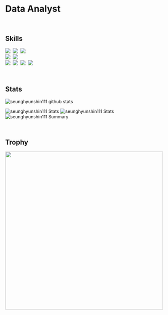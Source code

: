 # Data Analyst

<br>

## Skills
<p align="left">
  <img src="https://img.shields.io/badge/-Python-092e20?logo=Python&logoColor=white"/>&nbsp
  <img src="https://img.shields.io/badge/-R Project-092e20?logo=R&logoColor=white"/>&nbsp
  <img src="https://img.shields.io/badge/-SQL-092e20?"/>&nbsp
  <br>
  <img src="https://img.shields.io/badge/-Pandas-092e20?logo=Pandas&logoColor=white"/>&nbsp
  <img src="https://img.shields.io/badge/-Numpy-092e20?logo=Numpy&logoColor=white"/>&nbsp
  <br>
  <img src="https://img.shields.io/badge/-Git-092e20?logo=Git&logoColor=white"/>&nbsp
  <img src="https://img.shields.io/badge/-Clickhouse-092e20?logo=clickhouse&logoColor=white"/>&nbsp
  <img src="https://img.shields.io/badge/-MySQL-092e20?logo=mysql&logoColor=white"/>&nbsp
  <img src="https://img.shields.io/badge/-Power BI-092e20?logo=Power BI&logoColor=white"/>&nbsp
  <br>
</p>
<br>

## Stats
![seunghyunshin111 github stats](https://github-readme-stats.vercel.app/api?username=seunghyunshin111&theme=radical&show_icons=true&count_private=true)

![seunghyunshin111 Stats](https://github-profile-summary-cards.vercel.app/api/cards/repos-per-language?username=seunghyunshin111&theme=solarized_dark)
![seunghyunshin111 Stats](https://github-profile-summary-cards.vercel.app/api/cards/most-commit-language?username=seunghyunshin111&theme=solarized_dark)
![seunghyunshin111 Summary](https://github-profile-summary-cards.vercel.app/api/cards/profile-details?username=seunghyunshin111&theme=solarized_dark)

<br>

## Trophy
<a href="https://github.com/ryo-ma/github-profile-trophy">
  <img width=500 src="https://github-profile-trophy.vercel.app/?username=seunghyunshin111&theme=juicyfresh"></a>
<!-- 

## Trophy
<a href="https://github.com/ryo-ma/github-profile-trophy">
  <img width=800 src="https://github-profile-trophy.vercel.app/?username=seunghyunshin111&column=8&theme=radical&no-frame=true&no-bg=true"/>
</a>


## Trophy
<a href="https://github.com/ryo-ma/github-profile-trophy">
  <img width=800 src="https://github-profile-trophy.vercel.app/?username=seunghyunshin111&theme=buddhism"></a> -->
